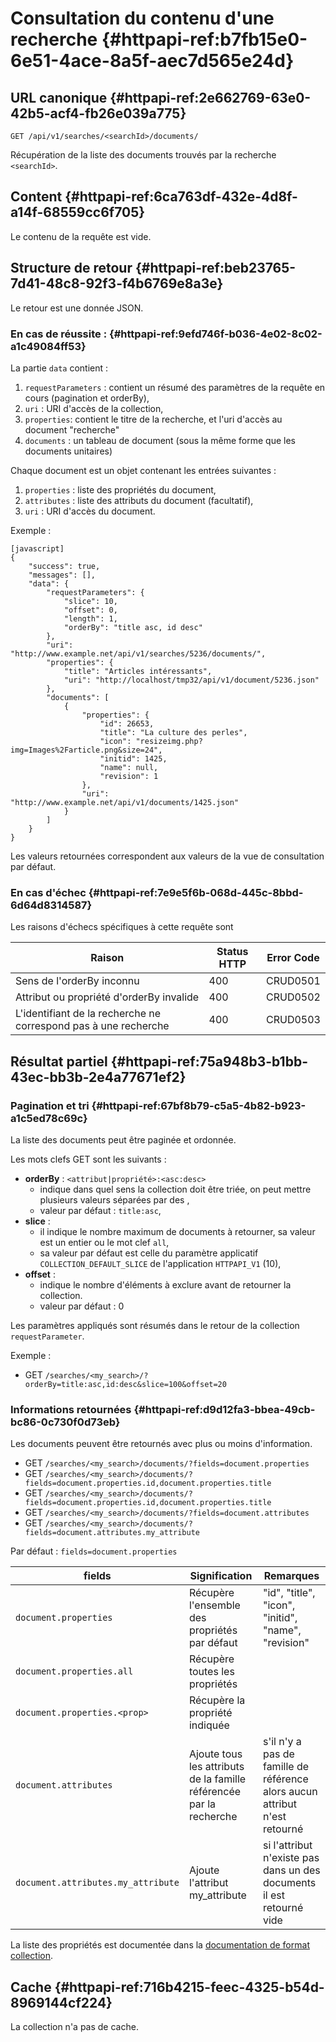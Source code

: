 # Consultation du contenu d'une recherche {#httpapi-ref:b7fb15e0-6e51-4ace-8a5f-aec7d565e24d}

## URL canonique {#httpapi-ref:2e662769-63e0-42b5-acf4-fb26e039a775}

    GET /api/v1/searches/<searchId>/documents/

Récupération de la liste des documents trouvés par la recherche `<searchId>`.

## Content {#httpapi-ref:6ca763df-432e-4d8f-a14f-68559cc6f705}

Le contenu de la requête est vide.

## Structure de retour {#httpapi-ref:beb23765-7d41-48c8-92f3-f4b6769e8a3e}

Le retour est une donnée JSON.

### En cas de réussite : {#httpapi-ref:9efd746f-b036-4e02-8c02-a1c49084ff53}

La partie `data` contient :

1.  `requestParameters` : contient un résumé des paramètres de la requête en cours (pagination et orderBy),
1.  `uri` : URI d'accès de la collection,
1.  `properties`: contient le titre de la recherche, et l'uri d'accès au document "recherche"
1.  `documents` : un tableau de document (sous la même forme que les documents unitaires)

Chaque document est un objet contenant les entrées suivantes :

1.  `properties` : liste des propriétés du document,
1.  `attributes` : liste des attributs du document (facultatif),
1.  `uri` : URI d'accès du document.

Exemple :

    [javascript]
    {
        "success": true,
        "messages": [],
        "data": {
            "requestParameters": {
                "slice": 10,
                "offset": 0,
                "length": 1,
                "orderBy": "title asc, id desc"
            },
            "uri": "http://www.example.net/api/v1/searches/5236/documents/",
            "properties": {
                "title": "Articles intéressants",
                "uri": "http://localhost/tmp32/api/v1/document/5236.json"
            },
            "documents": [
                {
                    "properties": {
                        "id": 26653,
                        "title": "La culture des perles",
                        "icon": "resizeimg.php?img=Images%2Farticle.png&size=24",
                        "initid": 1425,
                        "name": null,
                        "revision": 1
                    },
                    "uri": "http://www.example.net/api/v1/documents/1425.json"
                }
            ]
        }
    }


<span class="flag inline nota-bene"></span> Les valeurs retournées correspondent aux valeurs de la vue de consultation
par défaut.

### En cas d'échec {#httpapi-ref:7e9e5f6b-068d-445c-8bbd-6d64d8314587}

Les raisons d'échecs spécifiques à cette requête sont 

|                              Raison                             | Status HTTP | Error Code |
| --------------------------------------------------------------- | ----------- | ---------- |
| Sens de l'orderBy inconnu                                       |         400 | CRUD0501   |
| Attribut ou propriété d'orderBy invalide                        |         400 | CRUD0502   |
| L'identifiant de la recherche ne correspond pas à une recherche |         400 | CRUD0503   |

## Résultat partiel {#httpapi-ref:75a948b3-b1bb-43ec-bb3b-2e4a77671ef2}

### Pagination et tri {#httpapi-ref:67bf8b79-c5a5-4b82-b923-a1c5ed78c69c}

La liste des documents peut être paginée et ordonnée.

Les mots clefs GET sont les suivants :

* **orderBy** : `<attribut|propriété>:<asc:desc>`
  * indique dans quel sens la collection doit être triée, on peut mettre plusieurs valeurs séparées par des ,
  * valeur par défaut : `title:asc`,
* **slice** : 
  * il indique le nombre maximum de documents à retourner, sa valeur est un entier ou le mot clef `all`,
  * sa valeur par défaut est celle du paramètre applicatif `COLLECTION_DEFAULT_SLICE` de l'application `HTTPAPI_V1` (10),
* **offset** :
  * indique le nombre d'éléments à exclure avant de retourner la collection.
  * valeur par défaut : 0

<span class="flag inline nota-bene"></span> Les paramètres appliqués sont résumés dans le retour de la collection 
`requestParameter`.

Exemple : 

* GET `/searches/<my_search>/?orderBy=title:asc,id:desc&slice=100&offset=20`

### Informations retournées {#httpapi-ref:d9d12fa3-bbea-49cb-bc86-0c730f0d73eb}

Les documents peuvent être retournés avec plus ou moins d'information.

* GET `/searches/<my_search>/documents/?fields=document.properties`
* GET `/searches/<my_search>/documents/?fields=document.properties.id,document.properties.title`
* GET `/searches/<my_search>/documents/?fields=document.properties.id,document.properties.title`
* GET `/searches/<my_search>/documents/?fields=document.attributes`
* GET `/searches/<my_search>/documents/?fields=document.attributes.my_attribute`

Par défaut : `fields=document.properties`

|               fields               |                            Signification                            |                                 Remarques                                  |
| ---------------------------------- | ------------------------------------------------------------------- | -------------------------------------------------------------------------- |
| `document.properties`              | Récupère l'ensemble des propriétés par défaut                       | "id", "title", "icon", "initid", "name", "revision"                        |
| `document.properties.all`          | Récupère toutes les propriétés                                      |                                                                            |
| `document.properties.<prop>`       | Récupère la propriété indiquée                                      |                                                                            |
| `document.attributes`              | Ajoute tous les attributs de la famille référencée par la recherche | s'il n'y a pas de famille de référence alors aucun attribut n'est retourné |
| `document.attributes.my_attribute` | Ajoute l'attribut my_attribute                                      | si l'attribut n'existe pas dans un des documents il est retourné vide      |

La liste des propriétés est documentée dans la [documentation de format collection][properties].

## Cache {#httpapi-ref:716b4215-feec-4325-b54d-8969144cf224}

La collection n'a pas de cache.

[properties]: http://docs.anakeen.com/dynacase/3.2/dynacase-doc-core-reference/website/book/core-ref:74ce9ce4-8e4e-42ee-a0df-415eb6897a81.html#core-ref:9ebcbfd6-d094-45ee-a993-9b221fb4d893